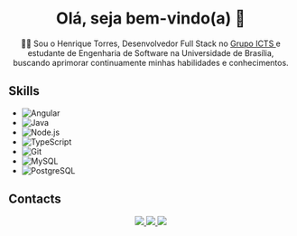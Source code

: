 <h1 align='center'>
  Olá, seja bem-vindo(a) 👋
</h1>
<p align='center'>
  👨‍💻 Sou o Henrique Torres, Desenvolvedor Full Stack no 
  <a 
    href="https://www.grupoicts.com.br/quem-somos.html"
  >
    Grupo ICTS
  </a> 
  e estudante de Engenharia de Software na Universidade de Brasília, buscando aprimorar continuamente minhas habilidades e conhecimentos.
</p>

## Skills

- ![Angular](https://img.shields.io/badge/Angular-DD0031?style=for-the-badge&logo=angular&logoColor=white)&nbsp;
- ![Java](https://img.shields.io/badge/Java-F4B728?style=for-the-badge&logoColor=000)&nbsp;
- ![Node.js](https://img.shields.io/badge/Node.js-43853D?style=for-the-badge&logo=node.js&logoColor=white)&nbsp;
- ![TypeScript](https://img.shields.io/badge/TypeScript-007ACC?style=for-the-badge&logo=typescript&logoColor=white)&nbsp;
- ![Git](https://img.shields.io/badge/Git-E44C30?style=for-the-badge&logo=git&logoColor=white)&nbsp;
- ![MySQL](https://img.shields.io/badge/MySQL-005C84?style=for-the-badge&logo=mysql&logoColor=white)&nbsp;
- ![PostgreSQL](https://img.shields.io/badge/PostgreSQL-316192?style=for-the-badge&logo=postgresql&logoColor=white)&nbsp;

## Contacts

<div> 
  <p align="center">
    <a href="https://www.linkedin.com/in/henrique-torres-a08a36243/" target="blank">
      <img src="https://img.shields.io/badge/-LinkedIn-%230077B5?style=for-the-badge&logo=linkedin&logoColor=white" target="_blank">
    </a> 
    <a href="https://instagram.com/henriqtorresl" target="blank">
      <img src="https://img.shields.io/badge/-Instagram-%23E4405F?style=for-the-badge&logo=instagram&logoColor=white" target="_blank">
    </a>
    <a href="mailto:henriquetlandin@gmail.com">
      <img src="https://img.shields.io/badge/-Gmail-%23333?style=for-the-badge&logo=gmail&logoColor=white" target="_blank">
    </a>
  </p>
</div>
